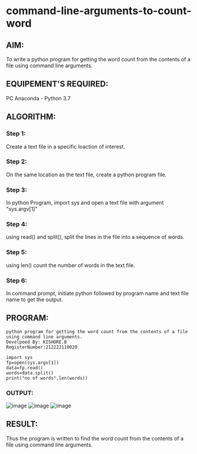 # command-line-arguments-to-count-word
## AIM:
To write a python program for getting the word count from the contents of a file using command line arguments.
## EQUIPEMENT'S REQUIRED: 
PC
Anaconda - Python 3.7
## ALGORITHM: 
### Step 1:   
Create a text file in a specific loaction of interest.
### Step 2:   
On the same location as the text file, create a python program file.
### Step 3:   
In python Program, import sys and open a text file with argument "sys.argv[1]"
### Step 4:   
using read() and split(), split the lines in the file into a sequence of words.
### Step 5: 
using len() count the number of words in the text file.
### Step 6:   
In command prompt, initiate python followed by program name and text file name to get the output.
## PROGRAM:
```
python program for getting the word count from the contents of a file using command line arguments.
Develpoed By: KISHORE.B
RegisterNumber:212222110020

import sys
fp=open(sys.argv[1])
data=fp.read()
words=data.split()
print("no of words",len(words))
```
### OUTPUT:
![image](https://github.com/KISHORE22001263/command-line-arguments-to-count-word/assets/121484538/0f549975-946e-456e-88eb-8a8e9b2de1ca)
![image](https://github.com/KISHORE22001263/command-line-arguments-to-count-word/assets/121484538/5f142517-915f-4035-ae6c-4097c33a1b25)
![image](https://github.com/KISHORE22001263/command-line-arguments-to-count-word/assets/121484538/c6ced786-0564-4f59-838f-6400f1b82374)



## RESULT:
Thus the program is written to find the word count from the contents of a file using command line arguments.
